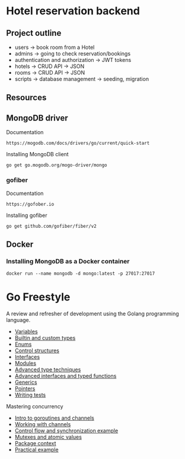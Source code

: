 # Hotel reservation backend

## Project outline

- users -> book room from a Hotel
- admins -> going to check reservation/bookings
- authentication and authorization -> JWT tokens
- hotels -> CRUD API -> JSON
- rooms -> CRUD API -> JSON
- scripts -> database management -> seeding, migration

## Resources

## MongoDB driver

Documentation

```
https://mogodb.com/docs/drivers/go/current/quick-start
```

Installing MongoDB client

```
go get go.mogodb.org/mogo-driver/mongo
```

### gofiber

Documentation

```
https://gofober.io
```

Installing gofiber

```
go get github.com/gofiber/fiber/v2
```

## Docker

### Installing MongoDB as a Docker container

```
docker run --name mongodb -d mongo:latest -p 27017:27017
```

# Go Freestyle

A review and refresher of development using the Golang programming language.

- [Variables](https://github.com/nodojo/go-freestyle/tree/variables)
- [Builtin and custom types](https://github.com/nodojo/go-freestyle/tree/builtin-and-custom-types)
- [Enums](https://github.com/nodojo/go-freestyle/tree/enums)
- [Control structures](https://github.com/nodojo/go-freestyle/tree/control-structures)
- [Interfaces](https://github.com/nodojo/go-freestyle/tree/interfaces)
- [Modules](https://github.com/nodojo/go-freestyle/tree/modules)
- [Advanced type techniques](https://github.com/nodojo/go-freestyle/tree/advanced-type-techniques)
- [Advanced interfaces and typed functions](https://github.com/nodojo/go-freestyle/tree/advanced-interfaces-and-typed-functions)
- [Generics](https://github.com/nodojo/go-freestyle/tree/generics)
- [Pointers](https://github.com/nodojo/go-freestyle/tree/pointers)
- [Writing tests](https://github.com/nodojo/go-freestyle/tree/writing-tests)

Mastering concurrency

- [Intro to goroutines and channels](https://fulltimegodev.teachable.com/courses/full-time-go-dev/lectures/44605541)
- [Working with channels](https://fulltimegodev.teachable.com/courses/full-time-go-dev/lectures/46440819)
- [Control flow and synchronization example](https://fulltimegodev.teachable.com/courses/full-time-go-dev/lectures/44605592)
- [Mutexes and atomic values](https://fulltimegodev.teachable.com/courses/full-time-go-dev/lectures/44605593)
- [Package context](https://fulltimegodev.teachable.com/courses/full-time-go-dev/lectures/44605600)
- [Practical example](https://fulltimegodev.teachable.com/courses/full-time-go-dev/lectures/46651532)
